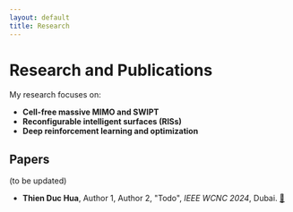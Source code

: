 ```yaml
---
layout: default
title: Research
---
```


# Research and Publications

My research focuses on:
- **Cell-free massive MIMO and SWIPT**
- **Reconfigurable intelligent surfaces (RISs)**
- **Deep reinforcement learning and optimization**

## Papers 
(to be updated)
- **Thien Duc Hua**, Author 1, Author 2, "Todo", *IEEE WCNC 2024*, Dubai. [🔗](https://ieeexplore.ieee.org/document/10571002)
